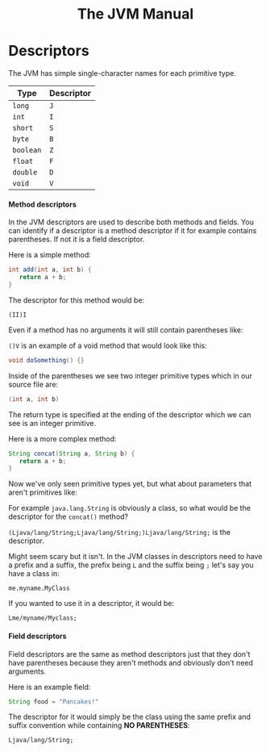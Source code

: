<h1 align="center">The JVM Manual</h1>

# Descriptors
The JVM has simple single-character names for each primitive type.

| Type | Descriptor |
| ---- | ---- |
| `long` | `J` |
| `int` | `I` |
| `short` | `S` |
| `byte` | `B` |
| `boolean` | `Z` |
| `float` | `F` |
| `double` | `D` |
| `void` | `V` 

#### Method descriptors
In the JVM descriptors are used to describe both methods and fields.
You can identify if a descriptor is a method descriptor if it for example contains parentheses.
If not it is a field descriptor.

Here is a simple method:

```java
int add(int a, int b) {
   return a + b;
}
```

The descriptor for this method would be:

`(II)I`

Even if a method has no arguments it will still contain parentheses like:

`()V` is an example of a void method that would look like this:

```java
void doSomething() {}
```


Inside of the parentheses we see two integer primitive types which in our source file are:

```java
(int a, int b)
```

The return type is specified at the ending of the descriptor which we can see is an integer primitive.

Here is a more complex method:

```java
String concat(String a, String b) {
   return a + b;
}
```

Now we've only seen primitive types yet, but what about parameters that aren't primitives like:

For example `java.lang.String` is obviously a class, so what would be the descriptor for the `concat()` method?

`(Ljava/lang/String;Ljava/lang/String;)Ljava/lang/String;` is the descriptor.

Might seem scary but it isn't. In the JVM classes in descriptors need to have a prefix and a suffix,
the prefix being `L` and the suffix being `;` let's say you have a class in:

`me.myname.MyClass`

If you wanted to use it in a descriptor, it would be:

`Lme/myname/Myclass;`

#### Field descriptors
Field descriptors are the same as method descriptors just that they don't have parentheses because they aren't methods and obviously don't need arguments.

Here is an example field:

```java
String food = "Pancakes!"
```

The descriptor for it would simply be the class using the same prefix and suffix convention while containing **NO PARENTHESES**:

`Ljava/lang/String;`
